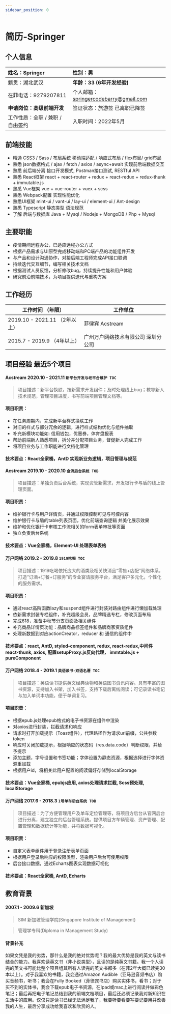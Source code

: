 ```yaml
---
sidebar_position: 0
---
```


# 简历-Springer

## 个人信息

| 姓名：Springer         | 性别：男                             |
| :------------------- | :-------------------------------- |
| 籍贯：湖北武汉             | **年龄：33 (6年开发经验)**               |
| 在菲电话：9279207811     | 个人邮箱：springercodebarry@gmail.com |
| **申请岗位：高级前端开发**     | 签证状态：旅游签 已离职已降签                  |
| 工作性质：全职 / 兼职 / 自由签约 | 入职时间：2022年5月                     |

## 前端技能

- 精通 CSS3 / Sass / 布局系统 移动端适配 / 响应式布局 / flex布局/ grid布局
- 熟悉 json数据格式 / ajax / fetch / axios / async+await 实现前后端数据交互
- 熟悉 前后端分离 接口开发模式, Postman接口测试, RESTful API
- 熟悉 React框架 react + react-router + redux + react-redux + redux-thunk + immutable.js
- 熟悉 Vue框架 vue + vue-router + vuex + scss
- 熟悉 Webpack配置 实现性能优化
- 熟悉UI框架 mint-ui / vant-ui / lay-ui / element-ui / Ant-design
- 熟悉 Typescript 静态类型 语法规范
- 了解 后端与数据库 Java + Mysql / Nodejs + MongoDB / Php + Mysql

## 主要职能

- 疫情期间远程办公，已适应远程办公方式
- 根据产品需求与UI原型完成移动端和PC端产品的功能组件开发
- 与产品和设计沟通协作，对接后端工程师完成API接口联调
- 持续迭代交互细节，编写相关技术文档
- 根据测试人员反馈，分析修改bug，持续提升性能和用户体验
- 研究前沿前端技术，为项目提供迭代与重构方案

## 工作经历

| 工作时间 （年限）                 | 工作单位               |
| ------------------------- | ------------------ |
| 2019.10 - 2021.11 （2年以上）  | 菲律宾 Acstream       |
| 2015.7 - 2019.9    （4年以上） | 广州万户网络技术有限公司 深圳分公司 |

## 项目经验 最近5个项目

#### Acstream 2020.10 - 2021.11 `新平台开发与老平台维护 TOC`

> 项目描述：新平台换肤，按新需求开发组件；及时处理线上bug；教导新人技术规范，管理项目进度，书写前端项目管理文档等。

#### 项目职责：

- 在任务周期内，完成新平台样式换肤工作
- 对旧的样式与部分冗余的逻辑，进行样式结构优化与组件抽取
- 补充新模块功能如: 信用钱包，优惠券，体育盘报表
- 帮助前端新人熟悉项目，拆分并分配项目业务，督促新人完成工作
- 将项目业务与工作职能进行文档化管理

#### 技术要点：React全家桶，AntD 实现新业务逻辑，项目管理与规范

#### Acstream 2019.10 - 2020.10  `金流后台系统 TOB`

> 项目描述：单独负责后台系统，实现资管新需求，开发银行卡与盾的线上管理页面。

#### 项目职责：

- 维护银行卡与用户详情页，并通过权限控制可见与可控内容
- 维护银行卡与盾的table列表页面，优化前端查询逻辑 并美化展示效果
- 维护和优化银行卡审核工作流相关的form表单审批等页面
- 独立负责后台系统

#### 技术要点：Vue全家桶，Element-UI 处理表单表格

#### 万户网络 2019.2 - 2019.8   `1919吃喝 TOC`

> 项目描述：1919吃喝依托庞大的酒类及相关快消品“零售+店配”网络体系，打造“订酒+订餐+订服务”的专业宴请服务平台，满足客户多元化，个性化的服务需求。

#### 项目职责：

- 通过react高阶函数lazy和suspend组件进行封装对路由组件进行懒加载处理
- 依新需求封装专栏组件，补充超级会员，品牌精选专栏，修改页面布局
- 完成618，准备中秋节分支页面及相关组件
- 补充商品详情页功能：品牌商品标签组件和品牌商家资质组件
- 处理新数据到对应actionCreator，reducer 和 通信的组件中

#### 技术要点：react, AntD, styled-component, redux, react-redux,中间件react-thunk, axios, 配置setupProxy.js反向代理， immtable.js + pureComponent

#### 万户网络 2018.4 - 2019.1  `英语读书-双语名著 TOC`

> 项目描述：英语读书提供英文经典读物和英语图书资讯内容。具有丰富的图书资源，支持加入书架，加入书签，支持下载后离线阅读；可记录读书笔记与加入单词本功能，便于单词复习。

#### 项目职责：

- 根据epub.js处理epub格式的电子书资源在组件中渲染
- 对axios进行封装，拦截请求和响应
- 请求时打开加载提示（Toast组件），代理路径作为请求url前缀，公共参数token
- 响应时关闭加载提示，根据响应的状态码（res.data.code）判断权限，并给予提示
- 添加主题，字号设置和书签功能；字体设置为静态资源，根据选择进行字体资源重加载
- 根据用户id，将相关此用户配置的阅读偏好存储到localStorage

#### 技术要点：Vue全家桶, epubjs应用, axios处理请求拦截, Scss预处理, localStorage

#### 万户网络 2017.6 - 2018.3  `1号单车后台系统 TOB`

> 项目描述：为了方便管理用户及单车定位管理等，将项目方后台从官网后台进行分离，建立独立的后台管理系统。提供项目方车辆管理、资产管理、配置管理和数据统计等功能，并将数据可视化。

#### 项目职责：

- 自定义表单组件用于登录注册表单页面
- 根据用户登录后响应的权限类型，渲染用户后台可使用权限
- 后台接口数据，通过Echarts图表实现数据可视化

#### 技术要点：React全家桶, AntD, Echarts

## 教育背景

#### 2007.1 - 2009.6 新加坡

> SIM 新加坡管理学院(Singapore Institute of Management)

> 管理学专科(Diploma in Management Study)

#### 背景补充

如果文凭是我的劣势，那什么是我的绝对优势呢？我的最大优势是我的英文与读书结合的能力。我喜欢读英文书（非小说类型），且读的是纯英文书籍。我一个人读完的英文书可能比整个项目组其所有人读完的英文书都多（在菲2年大概已读完30本以上）。对于我喜欢的书籍，我会通过Amazon Audible（亚马逊音频书店）购买音频书，听书；我会在Fully Booked（菲律宾书店）购买实体书，看书；对于买不到的实体书，我会下载epub电子书资源，在Ipad或mac上进行阅读并做彩色笔记；最后再把电子笔记总结到我的前端文档项目，最后还必须记录我对新知识在生活中的应用。仅仅只是读书已经无法满足我了，我要听要看要写要记要用并改善我的人生，最后分享成功给我喜欢和欣赏的人。
